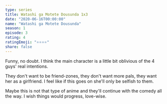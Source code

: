 ```yaml
---
type: series
title: Watashi ga Motete Dousunda 1x3
date: "2020-06-16T00:00:00"
name: "Watashi ga Motete Dousunda"
season: 1
episode: 3
rating: 4
ratingEmoji: "⭐️⭐️⭐️⭐️"
share: false
---
```


Funny, no doubt. I think the main character is a little bit oblivious of the 4 guys' real intentions.

They don't want to be friend-zones, they don't want more pals, they want her as a girlfriend. I feel like if this goes on she'll only be selfish to them.

Maybe this is not that type of anime and they'll continue with the comedy all the way. I wish things would progress, love-wise.

